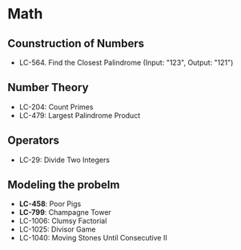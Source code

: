 # Math

## Counstruction of Numbers
- LC-564. Find the Closest Palindrome (Input: "123", Output: "121")

## Number Theory
- LC-204: Count Primes
- LC-479: Largest Palindrome Product

## Operators
- LC-29: Divide Two Integers

## Modeling the probelm
- **LC-458**: Poor Pigs
- **LC-799**: Champagne Tower
- LC-1006: Clumsy Factorial
- LC-1025: Divisor Game
- LC-1040: Moving Stones Until Consecutive II
